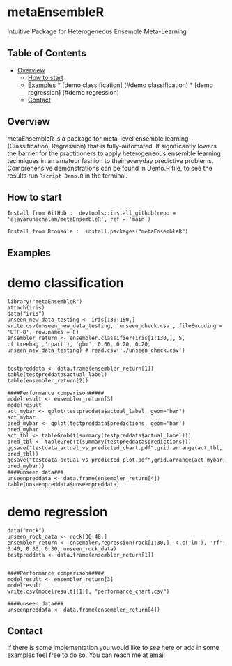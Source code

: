 # metaEnsembleR
Intuitive Package for Heterogeneous Ensemble Meta-Learning

## Table of Contents
- [Overview](#description)
  * [How to start](#installation)
  * [Examples](#examples)
  		* [demo classification] (#demo classification)
  		* [demo regression] (#demo regression)
  * [Contact](#contact)

## Overview
metaEnsembleR is a package for meta-level ensemble learning (Classification, Regression) that is fully-automated.
It significantly lowers the barrier for the practitioners to apply heterogeneous ensemble learning techniques in an amateur fashion to their everyday predictive problems. Comprehensive demonstrations can be found in Demo.R file, to see the results run ``` Rscript Demo.R ``` in the terminal.

## How to start
```
Install from GitHub :  devtools::install_github(repo = 'ajayarunachalam/metaEnsembleR', ref = 'main')
```

```
Install from Rconsole :  install.packages("metaEnsembleR")
```

## Examples

# demo classification
```
library("metaEnsembleR")
attach(iris)
data("iris")
unseen_new_data_testing <- iris[130:150,]
write.csv(unseen_new_data_testing, 'unseen_check.csv', fileEncoding = 'UTF-8', row.names = F)
ensembler_return <- ensembler.classifier(iris[1:130,], 5, c('treebag','rpart'), 'gbm', 0.60, 0.20, 0.20, unseen_new_data_testing) # read.csv('./unseen_check.csv') 


testpreddata <- data.frame(ensembler_return[1])
table(testpreddata$actual_label)
table(ensembler_return[2])

####Performance comparison#####
modelresult <- ensembler_return[3]
modelresult
act_mybar <- qplot(testpreddata$actual_label, geom="bar")
act_mybar
pred_mybar <- qplot(testpreddata$predictions, geom='bar')
pred_mybar
act_tbl <- tableGrob(t(summary(testpreddata$actual_label)))
pred_tbl <- tableGrob(t(summary(testpreddata$predictions)))
ggsave("testdata_actual_vs_predicted_chart.pdf",grid.arrange(act_tbl, pred_tbl))
ggsave("testdata_actual_vs_predicted_plot.pdf",grid.arrange(act_mybar, pred_mybar))
####unseen data###
unseenpreddata <- data.frame(ensembler_return[4])
table(unseenpreddata$unseenpreddata)
```

# demo regression
```
data("rock")
unseen_rock_data <- rock[30:48,]
ensembler_return <- ensembler.regression(rock[1:30,], 4,c('lm'), 'rf', 0.40, 0.30, 0.30, unseen_rock_data)
testpreddata <- data.frame(ensembler_return[1])


####Performance comparison#####
modelresult <- ensembler_return[3]
modelresult
write.csv(modelresult[[1]], "performance_chart.csv")

####unseen data###
unseenpreddata <- data.frame(ensembler_return[4])
```


## Contact
If there is some implementation you would like to see here or add in some examples feel free to do so. You can reach me at [email](mailto:ajay.arunachalam08@gmail.com)

 
